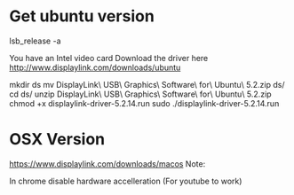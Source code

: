 # Get ubuntu version

lsb_release -a

You have an Intel video card
Download the driver here
http://www.displaylink.com/downloads/ubuntu

mkdir ds
mv DisplayLink\ USB\ Graphics\ Software\ for\ Ubuntu\ 5.2.zip ds/
cd ds/
unzip DisplayLink\ USB\ Graphics\ Software\ for\ Ubuntu\ 5.2.zip 
chmod +x displaylink-driver-5.2.14.run 
sudo ./displaylink-driver-5.2.14.run 

# OSX Version
https://www.displaylink.com/downloads/macos
Note: 

In chrome disable hardware accelleration (For youtube to work)
<!--stackedit_data:
eyJoaXN0b3J5IjpbLTE5MTI5NjM4ODcsLTIwMjQwNjkzMTUsMT
Y0MjM0MzY5Miw5MDMxMTI5NjFdfQ==
-->